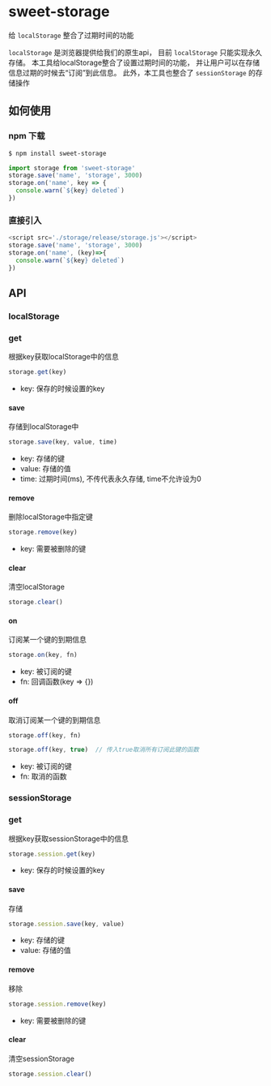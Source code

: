 # sweet-storage

给 `localStorage` 整合了过期时间的功能

`localStorage` 是浏览器提供给我们的原生api， 目前 `localStorage` 只能实现永久存储。 
本工具给localStorage整合了设置过期时间的功能， 并让用户可以在存储信息过期的时候去“订阅”到此信息。
此外，本工具也整合了 `sessionStorage` 的存储操作


## 如何使用

###  npm 下载

```bash
$ npm install sweet-storage
```
  
```javascript
import storage from 'sweet-storage'
storage.save('name', 'storage', 3000)
storage.on('name', key => {
  console.warn(`${key} deleted`)
})
```

###  直接引入

```javascript
<script src='./storage/release/storage.js'></script>
storage.save('name', 'storage', 3000)
storage.on('name', (key)=>{
  console.warn(`${key} deleted`)
})
```


## API

### localStorage

### get

根据key获取localStorage中的信息

```js
storage.get(key)
```

* key: 保存的时候设置的key

#### save

存储到localStorage中

```js
storage.save(key, value, time)
```

* key: 存储的键
* value: 存储的值
* time: 过期时间(ms), 不传代表永久存储,  time不允许设为0

#### remove

删除localStorage中指定键

```js
storage.remove(key)
```

* key: 需要被删除的键

#### clear

清空localStorage

```js
storage.clear()
```

#### on

订阅某一个键的到期信息

```js
storage.on(key, fn)
```

* key: 被订阅的键
* fn: 回调函数(key => {})

#### off

取消订阅某一个键的到期信息

```js
storage.off(key, fn)
```

```js
storage.off(key, true)  // 传入true取消所有订阅此键的函数
```

* key: 被订阅的键
* fn:  取消的函数

### sessionStorage

### get

根据key获取sessionStorage中的信息

```js
storage.session.get(key)
```

* key: 保存的时候设置的key

#### save

存储

```js
storage.session.save(key, value)
```
* key: 存储的键
* value: 存储的值

#### remove

移除

```js
storage.session.remove(key)
```

* key: 需要被删除的键

#### clear

清空sessionStorage

```js
storage.session.clear()
```

